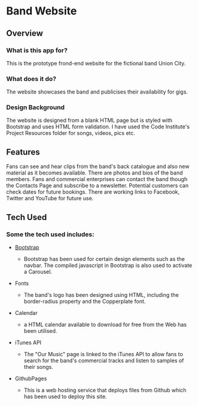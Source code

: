 
# Band Website
 
## Overview

### What is this app for?
 
This is the prototype frond-end website for the fictional band Union City.
 
### What does it do?
 
The website showcases the band and publicises their availability for gigs. 

### Design Background

The website is designed from a blank HTML page but is styled with Bootstrap and uses HTML form validation. I have used
the Code Institute's Project Resources folder for songs, videos, pics etc.
 
## Features

Fans can see and hear clips from the band's back catalogue and also new material as it becomes available. There are photos and bios of the
band members. Fans and commercial enterprises can contact the band though the Contacts Page and subscribe to a newsletter. Potential customers
can check dates for future bookings. There are working links to Facebook, Twitter and YouTube for future use.


## Tech Used

### Some the tech used includes:

- [Bootstrap](http://getbootstrap.com/)
    - Bootstrap has been used for certain design elements such as the navbar. The compiled javascript in Bootstrap is
    also used to activate a Carousel.

- Fonts
    - The band's logo has been designed using HTML, including the border-radius property and the Copperplate font.

- Calendar
    - a HTML calendar available to download for free from the Web has been utilised.

- iTunes API
    - The "Our Music" page is linked to the iTunes API to allow fans to search for the band's commercial tracks and
    listen to samples of their songs.

- GithubPages
    - This is a web hosting service that deploys files from Github which has been used to deploy this site.

